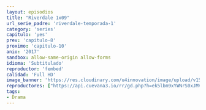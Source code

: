 ```yaml
---
layout: episodios
title: "Riverdale 1x09"
url_serie_padre: 'riverdale-temporada-1'
category: 'series'
capitulo: 'yes'
prev: 'capitulo-8'
proximo: 'capitulo-10'
anio: '2017'
sandbox: allow-same-origin allow-forms
idioma: 'Subtitulado'
reproductor: 'fembed'
calidad: 'Full HD'
image_banner: 'https://res.cloudinary.com/u4innovation/image/upload/v1565152608/maxresdefault-min_vy9nnj.jpg'
reproductores: ["https://api.cuevana3.io/rr/gd.php?h=ek5lbm9xYWNrS0xJMVp5b21KREk0dFBLbjVkaHhkRGdrOG1jbnBpUnhhS1Z4MmlraEsvUnRLL1NwR09TbE0zbHA3aGxxbnJZbzhUSTJaK1RkY0hTMXNlU3FadVkyUT09"]
tags:
- Drama
---
```












